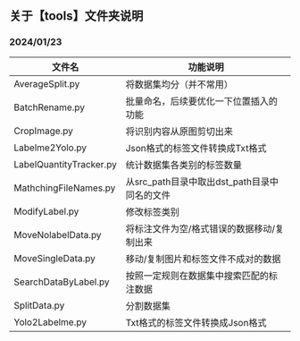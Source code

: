 ## 关于【tools】文件夹说明

### 2024/01/23
| 文件名                  | 功能说明                                     |
| ----------------------- | -------------------------------------------- |
| AverageSplit.py         | 将数据集均分（并不常用）                     |
| BatchRename.py          | 批量命名，后续要优化一下位置插入的功能       |
| CropImage.py            | 将识别内容从原图剪切出来                     |
| Labelme2Yolo.py         | Json格式的标签文件转换成Txt格式              |
| LabelQuantityTracker.py | 统计数据集各类别的标签数量                   |
| MathchingFileNames.py   | 从src_path目录中取出dst_path目录中同名的文件 |
| ModifyLabel.py          | 修改标签类别                                 |
| MoveNolabelData.py      | 将标注文件为空/格式错误的数据移动/复制出来   |
| MoveSingleData.py       | 移动/复制图片和标签文件不成对的数据          |
| SearchDataByLabel.py    | 按照一定规则在数据集中搜索匹配的标注数据     |
| SplitData.py            | 分割数据集                                   |
| Yolo2Labelme.py         | Txt格式的标签文件转换成Json格式              |
